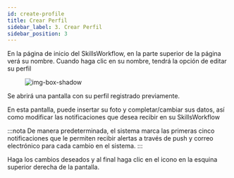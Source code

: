 ```yaml
---
id: create-profile
title: Crear Perfil
sidebar_label: 3. Crear Perfil
sidebar_position: 3
---
```


En la página de inicio del SkillsWorkflow, en la parte superior de la página verá su nombre.
Cuando haga clic en su nombre, tendrá la opción de editar su perfil

<figure>

![img-box-shadow](/img/maintenance/Profile.png)
</figure>

Se abrirá una pantalla con su perfil registrado previamente.

En esta pantalla, puede insertar su foto y completar/cambiar sus datos, así como modificar las notificaciones que desea recibir en su SkillsWorkflow


:::nota
De manera predeterminada, el sistema marca las primeras cinco notificaciones que le permiten recibir alertas a través de push y correo electrónico 
para cada cambio en el sistema.
:::


Haga los cambios deseados y al final haga clic en el icono en la esquina superior derecha de la pantalla.

